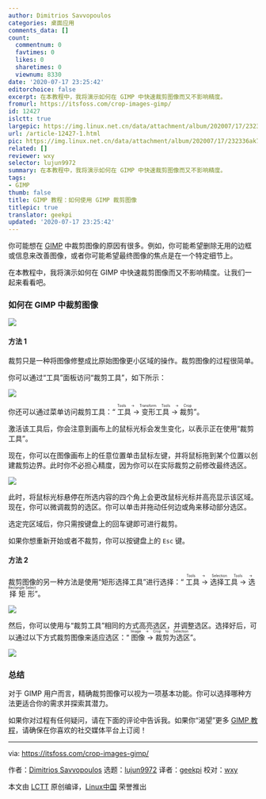 ```yaml
---
author: Dimitrios Savvopoulos
categories: 桌面应用
comments_data: []
count:
  commentnum: 0
  favtimes: 0
  likes: 0
  sharetimes: 0
  viewnum: 8330
date: '2020-07-17 23:25:42'
editorchoice: false
excerpt: 在本教程中，我将演示如何在 GIMP 中快速裁剪图像而又不影响精度。
fromurl: https://itsfoss.com/crop-images-gimp/
id: 12427
islctt: true
largepic: https://img.linux.net.cn/data/attachment/album/202007/17/232336ak7uz1f7uu557yuu.png
url: /article-12427-1.html
pic: https://img.linux.net.cn/data/attachment/album/202007/17/232336ak7uz1f7uu557yuu.png.thumb.jpg
related: []
reviewer: wxy
selector: lujun9972
summary: 在本教程中，我将演示如何在 GIMP 中快速裁剪图像而又不影响精度。
tags:
- GIMP
thumb: false
title: GIMP 教程：如何使用 GIMP 裁剪图像
titlepic: true
translator: geekpi
updated: '2020-07-17 23:25:42'
---
```


你可能想在 [GIMP](https://www.gimp.org/) 中裁剪图像的原因有很多。例如，你可能希望删除无用的边框或信息来改善图像，或者你可能希望最终图像的焦点是在一个特定细节上。


在本教程中，我将演示如何在 GIMP 中快速裁剪图像而又不影响精度。让我们一起来看看吧。


### 如何在 GIMP 中裁剪图像


![](/data/attachment/album/202007/17/232336ak7uz1f7uu557yuu.png)


#### 方法 1


裁剪只是一种将图像修整成比原始图像更小区域的操作。裁剪图像的过程很简单。


你可以通过“工具”面板访问“裁剪工具”，如下所示：


![](/data/attachment/album/202007/17/232356cheqqffjqqhuubf8.png)


你还可以通过菜单访问裁剪工具：“<ruby> 工具 → 变形工具 → 裁剪 <rt>  Tools → Transform Tools → Crop </rt></ruby>”。


激活该工具后，你会注意到画布上的鼠标光标会发生变化，以表示正在使用“裁剪工具”。


现在，你可以在图像画布上的任意位置单击鼠标左键，并将鼠标拖到某个位置以创建裁剪边界。此时你不必担心精度，因为你可以在实际裁剪之前修改最终选区。


![](/data/attachment/album/202007/17/232408ee9a9yxexh0sa69y.jpg)


此时，将鼠标光标悬停在所选内容的四个角上会更改鼠标光标并高亮显示该区域。现在，你可以微调裁剪的选区。你可以单击并拖动任何边或角来移动部分选区。


选定完区域后，你只需按键盘上的回车键即可进行裁剪。


如果你想重新开始或者不裁剪，你可以按键盘上的 `Esc` 键。


#### 方法 2


裁剪图像的另一种方法是使用“矩形选择工具”进行选择：“<ruby> 工具 → 选择工具 → 选择矩形 <rt>  Tools → Selection Tools → Rectangle Select </rt></ruby>”。


![](/data/attachment/album/202007/17/232427mdx8ruzmxw85u8dz.gif)


然后，你可以使用与“裁剪工具”相同的方式高亮选区，并调整选区。选择好后，可以通过以下方式裁剪图像来适应选区：“<ruby> 图像 → 裁剪为选区 <rt>  Image → Crop to Selection </rt></ruby>”。


![](/data/attachment/album/202007/17/232457i2td2ppgoi22pojj.gif)


### 总结


对于 GIMP 用户而言，精确裁剪图像可以视为一项基本功能。你可以选择哪种方法更适合你的需求并探索其潜力。


如果你对过程有任何疑问，请在下面的评论中告诉我。如果你“渴望”更多 [GIMP 教程](https://itsfoss.com/tag/gimp-tips/)，请确保在你喜欢的社交媒体平台上订阅！




---


via: <https://itsfoss.com/crop-images-gimp/>


作者：[Dimitrios Savvopoulos](https://itsfoss.com/author/dimitrios/) 选题：[lujun9972](https://github.com/lujun9972) 译者：[geekpi](https://github.com/geekpi) 校对：[wxy](https://github.com/wxy)


本文由 [LCTT](https://github.com/LCTT/TranslateProject) 原创编译，[Linux中国](https://linux.cn/) 荣誉推出